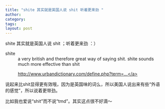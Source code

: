 ```yaml
---
title: "shite 其实就是英国人说 shit 听着更来劲 "
author:
category: 
tags: 
layout: post
---
```

shite 其实就是英国人说 shit ；听着更来劲 ：）

<dl>

<dt>shite</dt>

<dd>a very british and therefore great way of saying shit. shite sounds much more effective than shit

<a href="http://www.urbandictionary.com/define.php?term=shite">http://www.urbandictionary.com/define.php?term=...</a></dd>

</dl>

说起来比shit显得更有效哦，因为是英国味的词么，所以美国人说出来有些“外语的感觉”，所以说着更带劲。

比如我也爱说“shit”而不说“tmd”。其实这点很不好滴～

